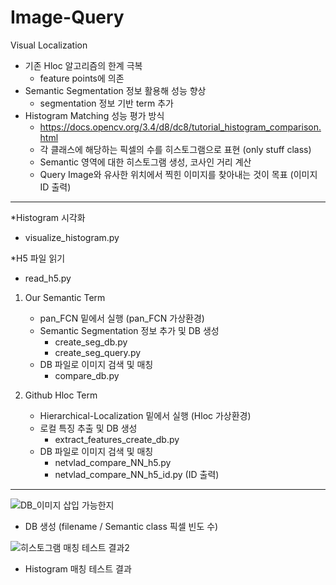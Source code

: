 # Image-Query
Visual Localization

- 기존 Hloc 알고리즘의 한계 극복
    - feature points에 의존
- Semantic Segmentation 정보 활용해 성능 향상
    - segmentation 정보 기반 term 추가
- Histogram Matching 성능 평가 방식
    - https://docs.opencv.org/3.4/d8/dc8/tutorial_histogram_comparison.html
    - 각 클래스에 해당하는 픽셀의 수를 히스토그램으로 표현 (only stuff class)
    - Semantic 영역에 대한 히스토그램 생성, 코사인 거리 계산
    - Query Image와 유사한 위치에서 찍힌 이미지를 찾아내는 것이 목표 (이미지 ID 출력)

---  

*Histogram 시각화
- visualize_histogram.py
  
*H5 파일 읽기
- read_h5.py

1. Our Semantic Term
    - pan_FCN 밑에서 실행 (pan_FCN 가상환경)
    - Semantic Segmentation 정보 추가 및 DB 생성
        - create_seg_db.py
        - create_seg_query.py
    - DB 파일로 이미지 검색 및 매칭
        - compare_db.py

3. Github Hloc Term
    - Hierarchical-Localization 밑에서 실행 (Hloc 가상환경)
    - 로컬 특징 추출 및 DB 생성
        - extract_features_create_db.py
    - DB 파일로 이미지 검색 및 매칭
        - netvlad_compare_NN_h5.py
        - netvlad_compare_NN_h5_id.py (ID 출력)
          
---  

![DB_이미지 삽입 가능한지](https://github.com/chaewonS/Image-Query/assets/81732426/c61112ca-746d-4d2f-819f-b4a59ee9370d)
- DB 생성 (filename / Semantic class 픽셀 빈도 수)


![히스토그램 매칭 테스트 결과2](https://github.com/chaewonS/Image-Query/assets/81732426/40ebb5b2-b58a-40ce-8d0a-f40beb83103e)
- Histogram 매칭 테스트 결과
